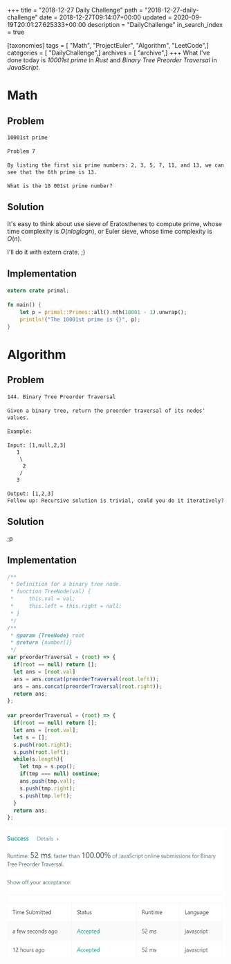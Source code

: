 +++
title = "2018-12-27 Daily Challenge"
path = "2018-12-27-daily-challenge"
date = 2018-12-27T09:14:07+00:00
updated = 2020-09-19T20:01:27.625333+00:00
description = "DailyChallenge"
in_search_index = true

[taxonomies]
tags = [ "Math", "ProjectEuler", "Algorithm", "LeetCode",]
categories = [ "DailyChallenge",]
archives = [ "archive",]
+++
What I've done today is *10001st prime* in *Rust* and *Binary Tree Preorder Traversal* in *JavaScript*.

<!-- more -->

# Math

## Problem

```
10001st prime

Problem 7 

By listing the first six prime numbers: 2, 3, 5, 7, 11, and 13, we can see that the 6th prime is 13.

What is the 10 001st prime number?
```

## Solution

It's easy to think about use sieve of Eratosthenes to compute prime, whose time complexity is $O(nloglogn)$, or Euler sieve, whose time complexity is $O(n)$.

I'll do it with extern crate. ;)

## Implementation

```rust
extern crate primal;

fn main() {
    let p = primal::Primes::all().nth(10001 - 1).unwrap();
    println!("The 10001st prime is {}", p);
}
```

# Algorithm

## Problem

```
144. Binary Tree Preorder Traversal

Given a binary tree, return the preorder traversal of its nodes' values.

Example:

Input: [1,null,2,3]
   1
    \
     2
    /
   3

Output: [1,2,3]
Follow up: Recursive solution is trivial, could you do it iteratively?
```

## Solution

;p

## Implementation

```javascript
/**
 * Definition for a binary tree node.
 * function TreeNode(val) {
 *     this.val = val;
 *     this.left = this.right = null;
 * }
 */
/**
 * @param {TreeNode} root
 * @return {number[]}
 */
var preorderTraversal = (root) => {
  if(root == null) return [];
  let ans = [root.val]
  ans = ans.concat(preorderTraversal(root.left));
  ans = ans.concat(preorderTraversal(root.right));
  return ans;
};

var preorderTraversal = (root) => {
  if(root == null) return [];
  let ans = [root.val];
  let s = [];
  s.push(root.right);
  s.push(root.left);
  while(s.length){
    let tmp = s.pop();
    if(tmp === null) continue;
    ans.push(tmp.val);
    s.push(tmp.right);
    s.push(tmp.left);
  }
  return ans;
};
```

![wwwww](1545880199212.png)